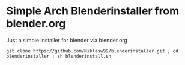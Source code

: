 # Simple Arch Blenderinstaller from blender.org
Just a simple installer for blender via blender.org


`
git clone https://github.com/Niklasw99/blenderinstaller.git ; cd blenderinstaller ; sh blenderinstall.sh
`
